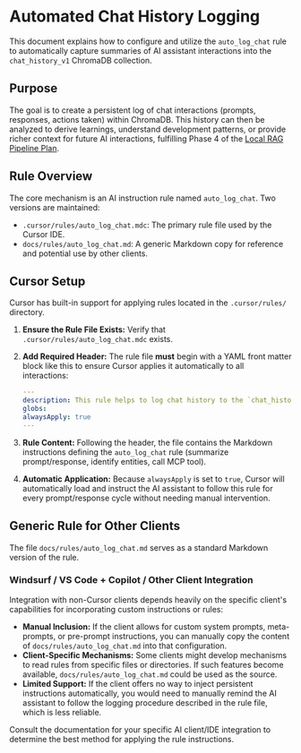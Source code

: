 # Automated Chat History Logging

This document explains how to configure and utilize the `auto_log_chat` rule to automatically capture summaries of AI assistant interactions into the `chat_history_v1` ChromaDB collection.

## Purpose

The goal is to create a persistent log of chat interactions (prompts, responses, actions taken) within ChromaDB. This history can then be analyzed to derive learnings, understand development patterns, or provide richer context for future AI interactions, fulfilling Phase 4 of the [Local RAG Pipeline Plan](../refactoring/local_rag_pipeline_plan_v4.md).

## Rule Overview

The core mechanism is an AI instruction rule named `auto_log_chat`. Two versions are maintained:

- `.cursor/rules/auto_log_chat.mdc`: The primary rule file used by the Cursor IDE.
- `docs/rules/auto_log_chat.md`: A generic Markdown copy for reference and potential use by other clients.

## Cursor Setup

Cursor has built-in support for applying rules located in the `.cursor/rules/` directory.

1. **Ensure the Rule File Exists:** Verify that `.cursor/rules/auto_log_chat.mdc` exists.
2. **Add Required Header:** The rule file **must** begin with a YAML front matter block like this to ensure Cursor applies it automatically to all interactions:

    ```yaml
    ---
    description: This rule helps to log chat history to the `chat_history_v1` collection
    globs:
    alwaysApply: true
    ---
    ```

3. **Rule Content:** Following the header, the file contains the Markdown instructions defining the `auto_log_chat` rule (summarize prompt/response, identify entities, call MCP tool).
4. **Automatic Application:** Because `alwaysApply` is set to `true`, Cursor will automatically load and instruct the AI assistant to follow this rule for every prompt/response cycle without needing manual intervention.

## Generic Rule for Other Clients

The file `docs/rules/auto_log_chat.md` serves as a standard Markdown version of the rule.

### Windsurf / VS Code + Copilot / Other Client Integration

Integration with non-Cursor clients depends heavily on the specific client's capabilities for incorporating custom instructions or rules:

- **Manual Inclusion:** If the client allows for custom system prompts, meta-prompts, or pre-prompt instructions, you can manually copy the content of `docs/rules/auto_log_chat.md` into that configuration.
- **Client-Specific Mechanisms:** Some clients might develop mechanisms to read rules from specific files or directories. If such features become available, `docs/rules/auto_log_chat.md` could be used as the source.
- **Limited Support:** If the client offers no way to inject persistent instructions automatically, you would need to manually remind the AI assistant to follow the logging procedure described in the rule file, which is less reliable.

Consult the documentation for your specific AI client/IDE integration to determine the best method for applying the rule instructions.
